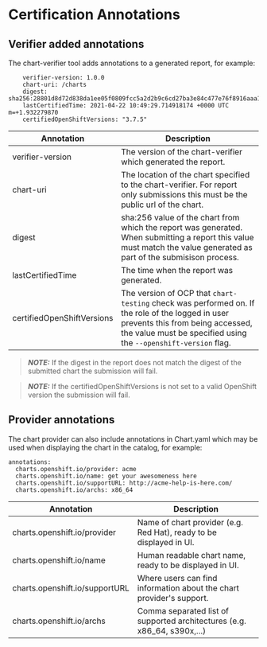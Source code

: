 # Certification Annotations

## Verifier added annotations

The chart-verifier tool adds annotations to a generated report, for example:
```
    verifier-version: 1.0.0
    chart-uri: /charts
    digest: sha256:28801d8d72d838da1ee05f0809fcc5a2d2b9c6cd27ba3e84c477e76f8916aaa1
    lastCertifiedTime: 2021-04-22 10:49:29.714918174 +0000 UTC m=+1.932279870
    certifiedOpenShiftVersions: "3.7.5"
```

| Annotation | Description
|---|---
| verifier-version  | The version of the chart-verifier which generated the report.
| chart-uri         | The location of the chart specified to the chart-verifier. For report only submissions this must be the public url of the chart.
| digest            | sha:256 value of the chart from which the report was generated. When submitting a report this value must match the value generated as part of the submisison process.
| lastCertifiedTime | The time when the report was generated.
| certifiedOpenShiftVersions | The version of OCP that `chart-testing` check was performed on. If the role of the logged in user prevents this from being accessed, the value must be specified using the ```--openshift-version``` flag.    

> **_NOTE:_**  If the digest in the report does not match the digest of the submitted chart the submission will fail.

> **_NOTE:_**  If the certifiedOpenShiftVersions is not set to a valid OpenShift version the submission will fail.

## Provider annotations

The chart provider can also include annotations in Chart.yaml which may be used when displaying the chart in the catalog, for example:
```
annotations:
  charts.openshift.io/provider: acme
  charts.openshift.io/name: get your awesomeness here
  charts.openshift.io/supportURL: http://acme-help-is-here.com/
  charts.openshift.io/archs: x86_64
```


| Annotation | Description
|---|---
| charts.openshift.io/provider | Name of chart provider (e.g. Red Hat), ready to be displayed in UI.
| charts.openshift.io/name | Human readable chart name, ready to be displayed in UI.
| charts.openshift.io/supportURL | Where users can find information about the chart provider's support.
| charts.openshift.io/archs | Comma separated list of supported architectures (e.g. x86_64, s390x,...)